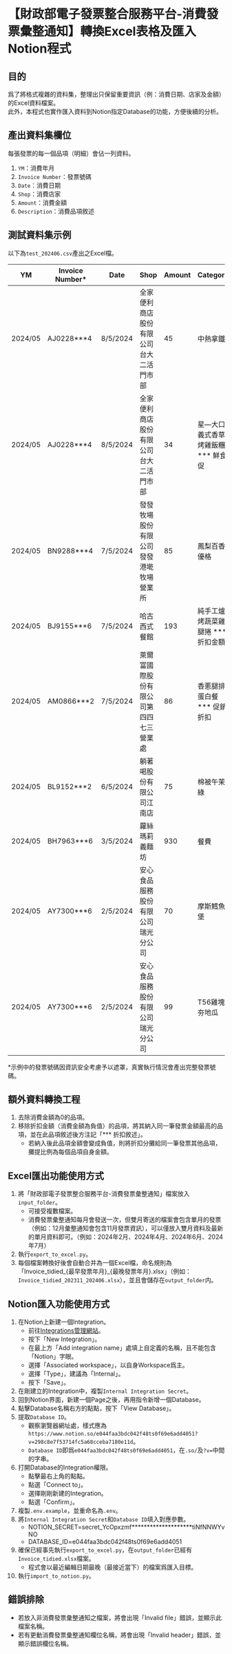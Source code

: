 # 【財政部電子發票整合服務平台-消費發票彙整通知】轉換Excel表格及匯入Notion程式
## 目的
爲了將格式複雜的資料集，整理出只保留重要資訊（例：消費日期、店家及金額）的Excel資料檔案。\
此外，本程式也實作匯入資料到Notion指定Database的功能，方便後續的分析。

## 產出資料集欄位
每張發票的每一個品項（明細）會佔一列資料。
1. `YM`：消費年月
2. `Invoice Number`：發票號碼
3. `Date`：消費日期
4. `Shop`：消費店家
5. `Amount`：消費金額
6. `Description`：消費品項敘述


## 測試資料集示例
以下為`test_202406.csv`產出之Excel檔。

YM	|	Invoice Number*	|	Date	|	Shop	|	Amount	|	Category
----	|	----	|	----	|	----	|	----	|	----
2024/05	|	AJ0228***4	|	8/5/2024	|	全家便利商店股份有限公司台大二活門市部	|	45	|	中熱拿鐵
2024/05	|	AJ0228***4	|	8/5/2024	|	全家便利商店股份有限公司台大二活門市部	|	34	|	星—大口義式香草烤雞飯糰 *** 鮮食促
2024/05	|	BN9288***4	|	7/5/2024	|	發發牧場股份有限公司發發港墘牧場營業所	|	85	|	鳳梨百香優格
2024/05	|	BJ9155***6	|	7/5/2024	|	哈古西式餐館	|	193	|	純手工爐烤蔬菜雞腿捲 *** 折扣金額
2024/05	|	AM0866***2	|	7/5/2024	|	萊爾富國際股份有限公司第四四七三營業處	|	86	|	香蔥腿排蛋白餐 *** 促銷折扣
2024/05	|	BL9152***2	|	6/5/2024	|	躺著喝股份有限公司江南店	|	75	|	棉被午茉綠
2024/05	|	BH7963***6	|	3/5/2024	|	蘿絲瑪莉義麵坊	|	930	|	餐費
2024/05	|	AY7300***6	|	2/5/2024	|	安心食品服務股份有限公司瑞光分公司	|	70	|	摩斯鱈魚堡
2024/05	|	AY7300***6	|	2/5/2024	|	安心食品服務股份有限公司瑞光分公司	|	99	|	T56雞塊夯地瓜

*示例中的發票號碼因資訊安全考慮予以遮罩，真實執行情況會產出完整發票號碼。

## 額外資料轉換工程
1. 去除消費金額為0的品項。
2. 移除折扣金額（消費金額為負值）的品項，將其納入同一筆發票金額最高的品項，並在此品項敘述後方注記「*** 折扣敘述」。
   - 若納入後此品項金額會變成負值，則將折扣分攤給同一筆發票其他品項，攤提比例為每個品項自身金額。

## Excel匯出功能使用方式
1. 將「財政部電子發票整合服務平台-消費發票彙整通知」檔案放入`input_folder`。
   - 可接受複數檔案。
   - 消費發票彙整通知每月會發送一次，但雙月寄送的檔案會包含單月的發票（例如：12月彙整通知會包含11月發票資訊），可以僅放入雙月資料及最新的單月資料即可。（例如：2024年2月、2024年4月、2024年6月、2024年7月）
2. 執行`export_to_excel.py`。
3. 每個檔案轉換好後會自動合并為一個Excel檔，命名規則為「Invoice_tidied_\{最早發票年月\}_\{最晚發票年月}.xlsx」（例如：`Invoice_tidied_202311_202406.xlsx`），並且會儲存在`output_folder`内。

## Notion匯入功能使用方式
1. 在Notion上新建一個Integration。
   - 前往[Integrations管理網站](https://www.notion.so/profile/integrations)。
   - 按下「New Integration」。
   - 在最上方「Add integration name」處填上自定義的名稱，且不能包含「Notion」字眼。
   - 選擇「Associated workspace」，以自身Workspace爲主。
   - 選擇「Type」，建議為「Internal」。
   - 按下「Save」。
2. 在剛建立的Integration中，複製`Internal Integration Secret`。
3. 回到Notion界面，新建一個Page之後，再用指令新增一個Database。
4. 點擊Database名稱右方的點點，按下「View Database」。
5. 提取`Database ID`。
   - 觀察瀏覽器網址處，樣式應為`https://www.notion.so/e044faa3bdc042f48ts0f69e6add4051?v=298c8e7f53714fc5a68cceba7180e11d`。
   - `Database ID`即爲`e044faa3bdc042f48ts0f69e6add4051`，在`.so/`及`?v=`中間的字串。
6. 打開Database的Integration權限。
   - 點擊最右上角的點點。
   - 點選「Connect to」。
   - 選擇剛剛新建的Integration。
   - 點選「Confirm」。
7. 複製`.env.example`，並重命名為`.env`。
8. 將`Internal Integration Secret`和`Database ID`填入對應參數。
   - NOTION_SECRET=secret_YcOpxzmf********************tiNfNNWYvNO
   - DATABASE_ID=e044faa3bdc042f48ts0f69e6add4051
9. 確保已經事先執行`export_to_excel.py`，在`output_folder`已經有`Invoice_tidied.xlsx`檔案。
   - 程式會以最近編輯日期最晚（最接近當下）的檔案爲匯入目標。
10. 執行`import_to_notion.py`。


## 錯誤排除
- 若放入非消費發票彙整通知之檔案，將會出現「Invalid file」錯誤，並顯示此檔案名稱。
- 若有更動消費發票彙整通知欄位名稱，將會出現「Invalid header」錯誤，並顯示錯誤欄位名稱。

